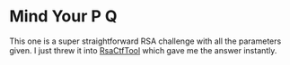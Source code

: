 # Mind Your P Q

This one is a super straightforward RSA challenge with all the parameters given. I just threw it into [RsaCtfTool](https://github.com/Ganapati/RsaCtfTool) which gave me the answer instantly.

